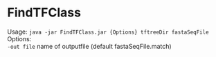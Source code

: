 # FindTFClass
Usage: `java -jar FindTFClass.jar {Options} tftreeDir fastaSeqFile`  
Options:  
`-out file`    name of outputfile (default fastaSeqFile.match)  
